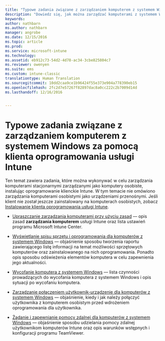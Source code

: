 ```yaml
---
title: "Typowe zadania związane z zarządzaniem komputerem z systemem Windows | Microsoft Docs"
description: "Dowiedz się, jak można zarządzać komputerami z systemem Windows, na których działa klient oprogramowania usługi Intune."
keywords: 
author: nathbarn
ms.author: nathbarn
manager: angrobe
ms.date: 12/15/2016
ms.topic: article
ms.prod: 
ms.service: microsoft-intune
ms.technology: 
ms.assetid: eb912c73-54d2-4d78-ac34-3cbe825804c7
ms.reviewer: owenyen
ms.suite: ems
ms.custom: intune-classic
translationtype: Human Translation
ms.sourcegitcommit: 10dd2caa9ce1b96424f55e373e904a778390eb15
ms.openlocfilehash: 2fc2d7e57267f82897dac8a0cc222c2b7009d14d
ms.lasthandoff: 12/16/2016


---
```


# <a name="common-windows-pc-management-tasks-with-the-intune-software-client"></a>Typowe zadania związane z zarządzaniem komputerem z systemem Windows za pomocą klienta oprogramowania usługi Intune
Ten temat zawiera zadania, które można wykonywać w celu zarządzania komputerami stacjonarnymi zarządzanymi jako komputery osobiste, instalując oprogramowanie klienckie Intune. W tym temacie nie omówiono zarządzania komputerami osobistymi jako urządzeniami przenośnymi. Jeśli klient nie został jeszcze zainstalowany na komputerach osobistych, zobacz [Instalowanie klienta oprogramowania usługi Intune](install-the-windows-pc-client-with-microsoft-intune.md).


- [Upraszczanie zarządzania komputerami przy użyciu zasad](use-policies-to-simplify-windows-pc-management.md) — opis zasad **zarządzania komputerem** usługi Intune oraz lista ustawień programu Microsoft Intune Center.

- [Wyświetlanie spisu sprzętu i oprogramowania dla komputerów z systemem Windows](view-hardware-and-software-inventory-for-windows-pcs-in-microsoft-intune.md) — objaśnienie sposobu tworzenia raportu zawierającego listę informacji na temat możliwości sprzętowych komputerów oraz zainstalowanego na nich oprogramowania. Ponadto opis sposobu odświeżenia elementów komputera w celu zapewnienia jego aktualności.

- [Wycofanie komputera z systemem Windows](retire-a-windows-pc-with-microsoft-intune.md) — lista czynności prowadzących do wycofania komputera z systemem Windows i opis sytuacji po wycofaniu komputera.

- [Zarządzanie połączeniem użytkownik-urządzenie dla komputerów z systemem Windows](manage-user-device-linking-for-windows-pcs-with-microsoft-intune.md) — objaśnienie, kiedy i jak należy połączyć użytkownika z komputerem osobistym przed wdrożeniem oprogramowania dla użytkownika.

- [Żądanie i zapewnianie pomocy zdalnej dla komputerów z systemem Windows](request-and-provide-remote-assistance-for-windows-pcs-in-microsoft-intune.md) — objaśnienie sposobu udzielania pomocy zdalnej użytkownikom komputerów Intune oraz opis warunków wstępnych i konfiguracji programu TeamViewer.



